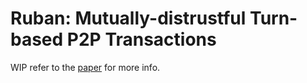# Ruban: Mutually-distrustful Turn-based P2P Transactions
WIP refer to the [paper](./paper/ruban-1_0.pdf) for more info.
